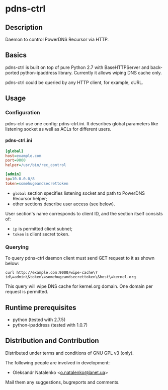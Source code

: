 pdns-ctrl
=========

Description
-----------

Daemon to control PowerDNS Recursor via HTTP.

Basics
------

pdns-ctrl is built on top of pure Python 2.7 with BaseHTTPServer and back-ported
python-ipaddress library. Currently it allows wiping DNS cache only.

pdns-ctrl could be queried by any HTTP client, for example, cURL.

Usage
-----

### Configuration

pdns-ctrl use one config: pdns-ctrl.ini. It describes global parameters like listening socket
as well as ACLs for different users.

#### pdns-ctrl.ini

```ini
[global]
host=example.com
port=9000
helper=/usr/bin/rec_control

[admin]
ip=10.0.0.0/8
token=somehugeandsecrettoken
```

* `global` section specifies listening socket and path to PowerDNS Recursor helper;
* other sections describe user access (see below).

User section's name corresponds to client ID, and the section itself consists of:

* `ip` is permitted client subnet;
* `token` is client secret token.

### Querying

To query pdns-ctrl daemon client must send GET request to it as shown below:

`curl http://example.com:9000/wipe-cache\?id\=admin\&token\=somehugeandsecrettoken\&host\=kernel.org`

This query will wipe DNS cache for kernel.org domain. One domain per request is permitted.

Runtime prerequisites
---------------------

* python (tested with 2.7.5)
* python-ipaddress (tested with 1.0.7)

Distribution and Contribution
-----------------------------

Distributed under terms and conditions of GNU GPL v3 (only).

The following people are involved in development:

* Oleksandr Natalenko &lt;o.natalenko@lanet.ua&gt;

Mail them any suggestions, bugreports and comments.
